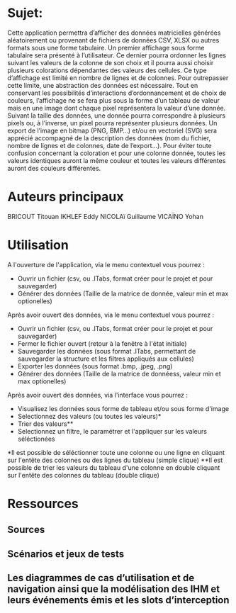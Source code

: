 # Sujet:

Cette application permettra d’afficher des données matricielles générées aléatoirement ou provenant
de fichiers de données CSV, XLSX ou autres formats sous une forme tabulaire. Un premier affichage
sous forme tabulaire sera présenté à l’utilisateur. Ce dernier pourra ordonner les lignes suivant les
valeurs de la colonne de son choix et il pourra aussi choisir plusieurs colorations dépendantes des
valeurs des cellules. Ce type d’affichage est limité en nombre de lignes et de colonnes. Pour
outrepasser cette limite, une abstraction des données est nécessaire. Tout en conservant les
possibilités d’interactions d’ordonnancement et de choix de couleurs, l’affichage ne se fera plus sous
la forme d’un tableau de valeur mais en une image dont chaque pixel représentera la valeur d’une
donnée. Suivant la taille des données, une donnée pourra correspondre à plusieurs pixels ou, à
l’inverse, un pixel pourra représenter plusieurs données. Un export de l’image en bitmap (PNG, BMP…)
et/ou en vectoriel (SVG) sera apprécié accompagné de la description des données (nom du fichier,
nombre de lignes et de colonnes, date de l’export…).
Pour éviter toute confusion concernant la coloration et pour une colonne donnée, toutes les valeurs
identiques auront la même couleur et toutes les valeurs différentes auront des couleurs différentes.

# Auteurs principaux

BRICOUT Titouan
IKHLEF Eddy
NICOLAï Guillaume
VICAÏNO Yohan

# Utilisation

A l'ouverture de l'application, via le menu contextuel vous pourrez :
- Ouvrir un fichier (csv, ou .ITabs, format créer pour le projet et pour sauvegarder)
- Générer des données (Taille de la matrice de donnée, valeur min et max optionelles)

Après avoir ouvert des données, via le menu contextuel vous pourrez :
- Ouvrir un fichier (csv, ou .ITabs, format créer pour le projet et pour sauvegarder)
- Fermer le fichier ouvert (retour à la fenêtre à l'état initiale)
- Sauvegarder les données (sous format .ITabs, permettant de sauvegarder la structure et les filtres appliqués aux cellules)
- Exporter les données (sous format .bmp, .jpeg, .png)
- Générer des données (Taille de la matrice de donnéess, valeur min et max optionelles)

Après avoir ouvert des données, via l'interface vous pourrez :
- Visualisez les données sous forme de tableau et/ou sous forme d'image
- Selectionnez des valeurs (ou toutes les valeurs)*
- Trier des valeurs**
- Selectionnez un filtre, le paramétrer et l'appliquer sur les valeurs séléctionées

*Il est possible de séléctionner toute une colonne ou une ligne en cliquant sur l'entête des colonnes ou des lignes du tableau (simple clique)
**Il est possible de trier les valeurs du tableau d'une colonne en double cliquant sur l'entête des colonnes du tableau (double clique)

# Ressources

## Sources

## Scénarios et jeux de tests

## Les diagrammes de cas d’utilisation et de navigation ainsi que la modélisation des IHM et leurs événements émis et les slots d’interception
